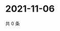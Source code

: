 # 2021-11-06

共 0 条

<!-- BEGIN WEIBO -->
<!-- 最后更新时间 Sat Nov 06 2021 18:14:55 GMT+0800 (China Standard Time) -->

<!-- END WEIBO -->

